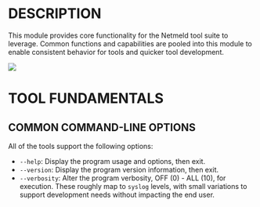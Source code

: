 DESCRIPTION
===========

This module provides core functionality for the Netmeld tool suite to leverage.
Common functions and capabilities are pooled into this module to enable
consistent behavior for tools and quicker tool development.

![](docs/netmeld-core.png)


TOOL FUNDAMENTALS
=================

COMMON COMMAND-LINE OPTIONS
---------------------------

All of the tools support the following options:

* `--help`: Display the program usage and options, then exit.
* `--version`: Display the program version information, then exit.
* `--verbosity`: Alter the program verbosity, OFF (0) - ALL (10), for
execution.  These roughly map to `syslog` levels, with small variations to
support development needs without impacting the end user.
